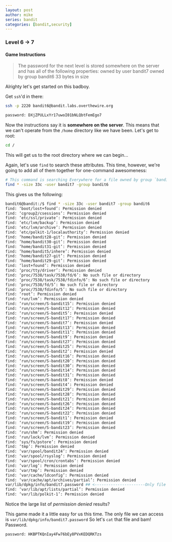 ```yaml
---
layout: post
author: mike
series: bandit
categories: [bandit,security] 
---
```


### Level 6 -> 7
#### Game Instructions
>The password for the next level is stored somewhere on the server and has all of the following properties:
owned by user bandit7
owned by group bandit6
33 bytes in size

Alrighty let's get started on this badboy.

Get `ssh`'d in there:
```bash
ssh -p 2220 bandit6@bandit.labs.overthewire.org

password: DXjZPULLxYr17uwoI01bNLQbtFemEgo7
```
Now the instructions say it is **somewhere on the server**. This means that we can't operate from the `/home` directory like we have been. Let's get to root:
```bash
cd /
```
This will get us to the root directory where we can begin...

Again, let's use `find` to search these attributes. This time, however, we're going to add all of them together for one-command awesomeness:
```bash
# This command is searching Everywhere for a file owned by group `bandit6` and user `bandit7` that will be exactly 33 bytes in size
find * -size 33c -user bandit7 -group bandit6
```
This gives us the following:
```bash
bandit6@bandit:/$ find * -size 33c -user bandit7 -group bandit6
find: ‘boot/lost+found’: Permission denied
find: ‘cgroup2/csessions’: Permission denied
find: ‘etc/ssl/private’: Permission denied
find: ‘etc/lvm/backup’: Permission denied
find: ‘etc/lvm/archive’: Permission denied
find: ‘etc/polkit-1/localauthority’: Permission denied
find: ‘home/bandit28-git’: Permission denied
find: ‘home/bandit30-git’: Permission denied
find: ‘home/bandit31-git’: Permission denied
find: ‘home/bandit5/inhere’: Permission denied
find: ‘home/bandit27-git’: Permission denied
find: ‘home/bandit29-git’: Permission denied
find: ‘lost+found’: Permission denied
find: ‘proc/tty/driver’: Permission denied
find: ‘proc/7538/task/7538/fd/6’: No such file or directory
find: ‘proc/7538/task/7538/fdinfo/6’: No such file or directory
find: ‘proc/7538/fd/5’: No such file or directory
find: ‘proc/7538/fdinfo/5’: No such file or directory
find: ‘root’: Permission denied
find: ‘run/lvm’: Permission denied
find: ‘run/screen/S-bandit15’: Permission denied
find: ‘run/screen/S-bandit12’: Permission denied
find: ‘run/screen/S-bandit5’: Permission denied
find: ‘run/screen/S-bandit17’: Permission denied
find: ‘run/screen/S-bandit7’: Permission denied
find: ‘run/screen/S-bandit13’: Permission denied
find: ‘run/screen/S-bandit11’: Permission denied
find: ‘run/screen/S-bandit9’: Permission denied
find: ‘run/screen/S-bandit27’: Permission denied
find: ‘run/screen/S-bandit25’: Permission denied
find: ‘run/screen/S-bandit2’: Permission denied
find: ‘run/screen/S-bandit16’: Permission denied
find: ‘run/screen/S-bandit20’: Permission denied
find: ‘run/screen/S-bandit30’: Permission denied
find: ‘run/screen/S-bandit14’: Permission denied
find: ‘run/screen/S-bandit31’: Permission denied
find: ‘run/screen/S-bandit8’: Permission denied
find: ‘run/screen/S-bandit4’: Permission denied
find: ‘run/screen/S-bandit29’: Permission denied
find: ‘run/screen/S-bandit28’: Permission denied
find: ‘run/screen/S-bandit21’: Permission denied
find: ‘run/screen/S-bandit26’: Permission denied
find: ‘run/screen/S-bandit24’: Permission denied
find: ‘run/screen/S-bandit22’: Permission denied
find: ‘run/screen/S-bandit1’: Permission denied
find: ‘run/screen/S-bandit19’: Permission denied
find: ‘run/screen/S-bandit23’: Permission denied
find: ‘run/shm’: Permission denied
find: ‘run/lock/lvm’: Permission denied
find: ‘sys/fs/pstore’: Permission denied
find: ‘tmp’: Permission denied
find: ‘var/spool/bandit24’: Permission denied
find: ‘var/spool/rsyslog’: Permission denied
find: ‘var/spool/cron/crontabs’: Permission denied
find: ‘var/log’: Permission denied
find: ‘var/tmp’: Permission denied
find: ‘var/cache/ldconfig’: Permission denied
find: ‘var/cache/apt/archives/partial’: Permission denied
var/lib/dpkg/info/bandit7.password ## <----------------------Only file we can access
find: ‘var/lib/apt/lists/partial’: Permission denied
find: ‘var/lib/polkit-1’: Permission denied
```
Notice the large list of *permission denied* results?

This game made it a little easy for us this time. The only file we can access is
`var/lib/dpkg/info/bandit7.password`
So let's `cat` that file and bam! Password.
```bash
password: HKBPTKQnIay4Fw76bEy8PVxKEDQRKTzs
```
